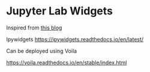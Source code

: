 # Jupyter Lab Widgets

Inspired from [this blog](https://towardsdatascience.com/deploying-machine-learning-and-data-science-projects-as-public-web-applications-3abc91088c11)

Ipywidgets
https://ipywidgets.readthedocs.io/en/latest/

Can be deployed using Voila

https://voila.readthedocs.io/en/stable/index.html